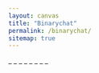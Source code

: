 ```yaml
---
layout: canvas
title: "Binarychat"
permalink: /binarychat/
sitemap: true
---
```


<p class="binary-messages"></p>

<div class="binarychat">
    <p class="text">
    </p>
    <p class="binary">
        <span id="ind1">_</span>
        <span id="ind2">_</span>
        <span id="ind3">_</span>
        <span id="ind4">_</span>
        <span id="ind5">_</span>
        <span id="ind6">_</span>
        <span id="ind7">_</span>
        <span id="ind8">_</span>
    </p>
</div>

<script src="/myo.js"></script>
<script src="https://cdn.firebase.com/js/client/2.3.1/firebase.js"></script>
<script src="/binarychat.js"></script>